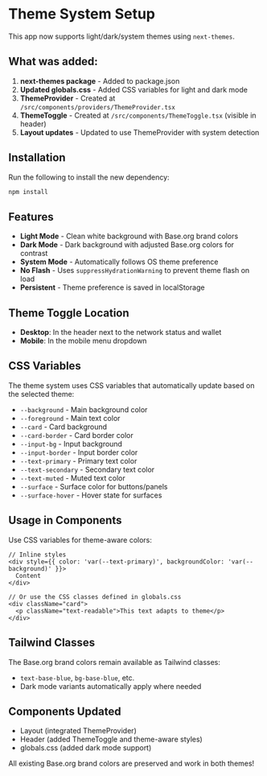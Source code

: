 # Theme System Setup

This app now supports light/dark/system themes using `next-themes`.

## What was added:

1. **next-themes package** - Added to package.json
2. **Updated globals.css** - Added CSS variables for light and dark mode
3. **ThemeProvider** - Created at `/src/components/providers/ThemeProvider.tsx`
4. **ThemeToggle** - Created at `/src/components/ThemeToggle.tsx` (visible in header)
5. **Layout updates** - Updated to use ThemeProvider with system detection

## Installation

Run the following to install the new dependency:

```bash
npm install
```

## Features

- **Light Mode** - Clean white background with Base.org brand colors
- **Dark Mode** - Dark background with adjusted Base.org colors for contrast
- **System Mode** - Automatically follows OS theme preference
- **No Flash** - Uses `suppressHydrationWarning` to prevent theme flash on load
- **Persistent** - Theme preference is saved in localStorage

## Theme Toggle Location

- **Desktop**: In the header next to the network status and wallet
- **Mobile**: In the mobile menu dropdown

## CSS Variables

The theme system uses CSS variables that automatically update based on the selected theme:

- `--background` - Main background color
- `--foreground` - Main text color
- `--card` - Card background
- `--card-border` - Card border color
- `--input-bg` - Input background
- `--input-border` - Input border color
- `--text-primary` - Primary text color
- `--text-secondary` - Secondary text color
- `--text-muted` - Muted text color
- `--surface` - Surface color for buttons/panels
- `--surface-hover` - Hover state for surfaces

## Usage in Components

Use CSS variables for theme-aware colors:

```tsx
// Inline styles
<div style={{ color: 'var(--text-primary)', backgroundColor: 'var(--background)' }}>
  Content
</div>

// Or use the CSS classes defined in globals.css
<div className="card">
  <p className="text-readable">This text adapts to theme</p>
</div>
```

## Tailwind Classes

The Base.org brand colors remain available as Tailwind classes:
- `text-base-blue`, `bg-base-blue`, etc.
- Dark mode variants automatically apply where needed

## Components Updated

- Layout (integrated ThemeProvider)
- Header (added ThemeToggle and theme-aware styles)
- globals.css (added dark mode support)

All existing Base.org brand colors are preserved and work in both themes!
